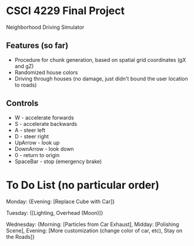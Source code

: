 # CSCI 4229 Final Project

Neighborhood Driving Simulator

## Features (so far)
  * Procedure for chunk generation, based on spatial grid coordinates (gX and gZ)
  * Randomized house colors
  * Driving through houses (no damage, just didn't bound the user location to roads)

## Controls
  * W - accelerate forwards
  * S - accelerate backwards
  * A - steer left
  * D - steer right
  * UpArrow - look up
  * DownArrow - look down
  * 0 - return to origin
  * SpaceBar - stop (emergency brake)

# To Do List (no particular order)

Monday: {Evening: [Replace Cube with Car]}

Tuesday: {[Lighting, Overhead (Moon)]}

Wednesday: {Morning: [Particles from Car Exhaust], Midday: [Polishing Scene], Evening: [More
customization (change color of car, etc), Stay on the Roads]}
